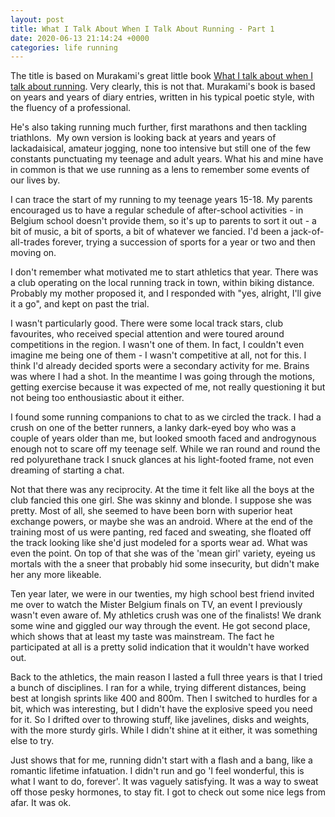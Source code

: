 ```yaml
---
layout: post
title: What I Talk About When I Talk About Running - Part 1 
date: 2020-06-13 21:14:24 +0000
categories: life running
---
```

The title is based on Murakami's great little book [What I talk about when I talk about running](https://www.goodreads.com/book/show/2195464.What_I_Talk_About_When_I_Talk_About_Running). Very clearly, this is not that. Murakami's book is based on years and years of diary entries, written in his typical poetic style, with the fluency of a professional.

He's also taking running much further, first marathons and then tackling triathlons.  My own version is looking back at years and years of lackadaisical, amateur jogging, none too intensive but still one of the few constants punctuating my teenage and adult years. What his and mine have in common is that we use running as a lens to remember some events of our lives by.

I can trace the start of my running to my teenage years 15-18. My parents encouraged us to have a regular schedule of after-school activities - in Belgium school doesn't provide them, so it's up to parents to sort it out - a bit of music, a bit of sports, a bit of whatever we fancied. I'd been a jack-of-all-trades forever, trying a succession of sports for a year or two and then moving on.

I don't remember what motivated me to start athletics that year. There was a club operating on the local running track in town, within biking distance. Probably my mother proposed it, and I responded with "yes, alright, I'll give it a go", and kept on past the trial.

I wasn't particularly good. There were some local track stars, club favourites, who received special attention and were toured around competitions in the region. I wasn't one of them. In fact, I couldn't even imagine me being one of them - I wasn't competitive at all, not for this. I think I'd already decided sports were a secondary activity for me.  Brains was where I had a shot. In the meantime I was going through the motions, getting exercise because it was expected of me, not really questioning it but not being too enthousiastic about it either.

I found some running companions to chat to as we circled the track. I had a crush on one of the better runners, a lanky dark-eyed boy who was a couple of years older than me, but looked smooth faced and androgynous enough not to scare off my teenage self. While we ran round and round the red polyurethane track I snuck glances at his light-footed frame, not even dreaming of starting a chat.

Not that there was any reciprocity. At the time it felt like all the boys at the club fancied this one girl. She was skinny and blonde. I suppose she was pretty. Most of all, she seemed to have been born with superior heat exchange powers, or maybe she was an android. Where at the end of the training most of us were panting, red faced and sweating, she floated off the track looking like she'd just modeled for a sports wear ad. What was even the point. On top of that she was of the 'mean girl' variety, eyeing us mortals with the a sneer that probably hid some insecurity, but didn't make her any more likeable.

Ten year later, we were in our twenties,  my high school best friend invited me over to watch the Mister Belgium finals on TV, an event I previously wasn't even aware of. My athletics crush was one of the finalists! We drank some wine and giggled our way through the event. He got second place, which shows that at least my taste was mainstream. The fact he participated at all is a pretty solid indication that it wouldn't have worked out.

Back to the athletics, the main reason I lasted a full three years is that I tried a bunch of disciplines. I ran for a while, trying different distances, being best at longish sprints like 400 and 800m. Then I switched to hurdles for a bit, which was interesting, but I didn't have the explosive speed you need for it. So I drifted over to throwing stuff, like javelines, disks and weights, with the more sturdy girls. While I didn't shine at it either, it was something else to try.

Just shows that for me, running didn't start with a flash and a bang, like a romantic lifetime infatuation. I didn't run and go 'I feel wonderful, this is what I want to do, forever'. It was vaguely satisfying. It was a way to sweat off those pesky hormones, to stay fit. I got to check out some nice legs from afar. It was ok.
